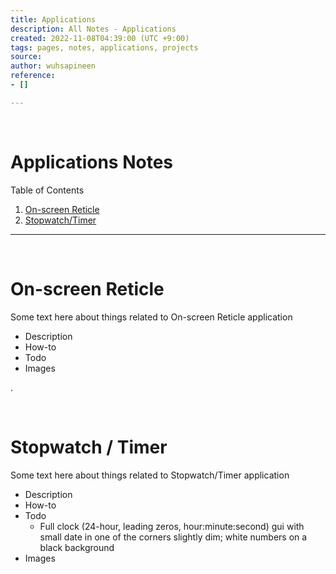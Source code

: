 ```yaml
---
title: Applications
description: All Notes - Applications
created: 2022-11-08T04:39:00 (UTC +9:00)
tags: pages, notes, applications, projects
source: 
author: wuhsapineen
reference:
- []

---
```

<br />

# Applications Notes

Table of Contents

1.  [On-screen Reticle][1]
1.  [Stopwatch/Timer][2]

---
<!--
{% javascript %}

{% endjavascript %}
-->

<br />
<span id="on-screen_reticle"></span>

# On-screen Reticle
Some text here about things related to On-screen Reticle application

-   Description
-   How-to
-   Todo
-   Images

. 

<br />
<span id="stopwatch-timer"></span>

# Stopwatch / Timer
Some text here about things related to Stopwatch/Timer application

-   Description
-   How-to
-   Todo
    -   Full clock (24-hour, leading zeros, hour:minute:second) gui with small date in one of the corners slightly dim; white numbers on a black background
-   Images

<!-- Reference Style Links -->
[1]: #on-screen-reticle
[2]: #stopwatch-timer

